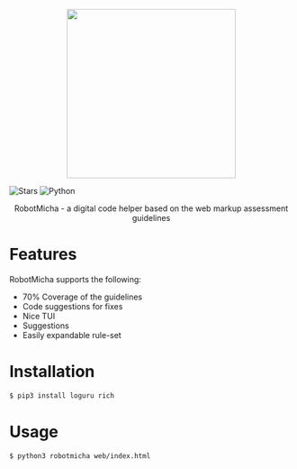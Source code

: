 <p align="center">
<img width="300" src="https://raw.githubusercontent.com/aaa">
</p>

![Stars](https://badgen.net/github/stars/HUSKI3/RobotMicha)
![Python](https://badgen.net/pypi/python/black)

<div align="center">
    RobotMicha - a digital code helper based on the web markup assessment guidelines
</div>

# Features
RobotMicha supports the following:

- 70% Coverage of the guidelines
- Code suggestions for fixes
- Nice TUI
- Suggestions
- Easily expandable rule-set

# Installation
```bash
$ pip3 install loguru rich
```

# Usage
```bash
$ python3 robotmicha web/index.html
```
